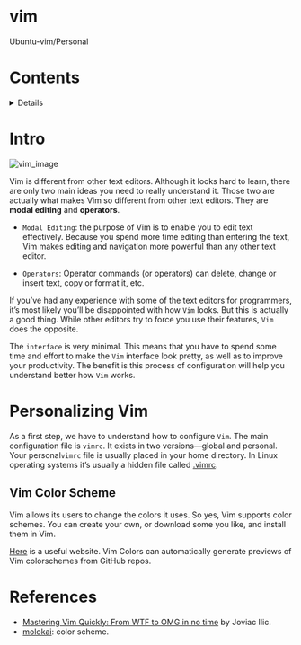 # vim
 Ubuntu-vim/Personal 

# Contents
 <details>

 1. [Intro](https://github.com/mlanca-c/vim#intro)
 2. [Personalizing Vim](https://github.com/mlanca-c/vim#Personalizing-Vim)
    * [Vim Color Scheme](https://github.com/mlanca-c/vim#Vim-Color-Scheme)
 9. [References](https://github.com/mlanca-c/vim#references)

 </details>

# Intro

 ![vim_image](https://external-content.duckduckgo.com/iu/?u=https%3A%2F%2Fseeklogo.com%2Fimages%2FV%2Fvim-logo-A3E02B1F74-seeklogo.com.png&f=1&nofb=1)

 Vim is different from other text editors. Although it looks hard to learn, there are only two main ideas you need to really understand it. Those two are actually what makes Vim so different from other text editors. They are **modal editing** and **operators**.

 * ```Modal Editing```: the purpose of Vim is to enable you to edit text effectively. Because you spend more time editing than entering the text, Vim makes editing and navigation more powerful than any other text editor.

 * ```Operators```: Operator commands (or operators) can delete, change or insert text, copy or format it, etc.

 If you’ve had any experience with some of the text editors for programmers, it’s most likely you’ll be disappointed with how ```Vim``` looks. But this is actually a good thing. While other editors try to force you use their features, ```Vim``` does the opposite.

 The ```interface``` is very minimal. This means that you have to spend some time and effort to make the ```Vim``` interface look pretty, as well as to improve your productivity. The benefit is this process of configuration will help you understand better how ```Vim``` works.

# Personalizing Vim

 As a first step, we have to understand how to configure ```Vim```. The main configuration file is ```vimrc```. It exists in two versions—global and personal. Your personal```vimrc``` file is usually placed in your home directory. In Linux operating systems it’s usually a hidden file called [.vimrc](https://github.com/mlanca-c/vim/blob/main/.vimrc). 

## Vim Color Scheme

 Vim allows its users to change the colors it uses. So yes, Vim supports color schemes. You can create your own, or download some you like, and install them in Vim.

 [Here](http://vimcolors.com/) is a useful website. Vim Colors can automatically generate previews of Vim colorschemes from GitHub repos.

# References
 * [Mastering Vim Quickly: From WTF to OMG in no time](https://www.amazon.com/Mastering-Vim-Quickly-WTF-time/dp/1983325740) by Joviac Ilic.
 * [molokai](https://github.com/tomasr/molokai): color scheme.


